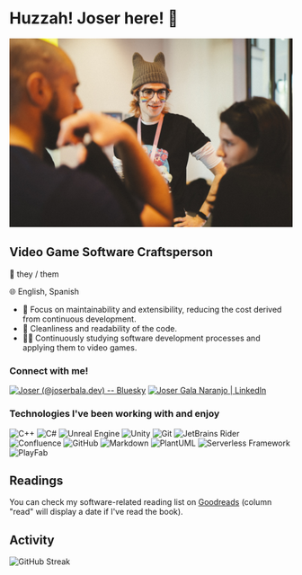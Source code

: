 # Huzzah! Joser here! 🙌

![Me at MálagaJam Weekend 17!](./images/me_at_mjw17.jpg "Me at MálagaJam Weekend 17!")

## Video Game Software Craftsperson

🌈 they / them

🌐 English, Spanish

- 🌟 Focus on maintainability and extensibility, reducing the cost derived from continuous development.
- 📑 Cleanliness and readability of the code.
- 👩‍🔧 Continuously studying software development processes and applying them to video games.

### Connect with me!

[<img title="Bluesky" alt="Joser (@joserbala.dev) -- Bluesky" height="30px" src="https://upload.wikimedia.org/wikipedia/commons/7/7a/Bluesky_Logo.svg"/>][bluesky]
[<img title="LinkedIn" alt="Joser Gala Naranjo | LinkedIn" height="30px"  src="https://upload.wikimedia.org/wikipedia/commons/8/81/LinkedIn_icon.svg"/>][linkedin]

[bluesky]: https://bsky.app/profile/joserbala.dev
[linkedin]: https://www.linkedin.com/in/joserbala

### Technologies I've been working with and enjoy

<p>
  <img title="C++" alt="C++" height="35px" src="https://cdn.jsdelivr.net/gh/devicons/devicon@latest/icons/cplusplus/cplusplus-original.svg"/>
  <img title="C#" alt="C#" height="35px" src="https://cdn.jsdelivr.net/gh/devicons/devicon@latest/icons/csharp/csharp-original.svg"/>
  <img title="Unreal Engine" alt="Unreal Engine" height="35px" src="https://cdn.jsdelivr.net/gh/devicons/devicon@latest/icons/unrealengine/unrealengine-original.svg"/>
  <img title="Unity" alt="Unity" height="35px" src="https://cdn.jsdelivr.net/gh/devicons/devicon@latest/icons/unity/unity-original.svg"/>
  <img title="Git" alt="Git" height="35px" src="https://cdn.jsdelivr.net/gh/devicons/devicon@latest/icons/git/git-original.svg"/>
  <img title="JetBrains Rider" alt="JetBrains Rider" height="35px" src="https://cdn.jsdelivr.net/gh/devicons/devicon@latest/icons/rider/rider-original.svg"/>
  <img title="Confluence" alt="Confluence" height="35px" src="https://cdn.jsdelivr.net/gh/devicons/devicon@latest/icons/confluence/confluence-original.svg"/>
  <img title="GitHub" alt="GitHub" height="35px" src="https://cdn.jsdelivr.net/gh/devicons/devicon@latest/icons/github/github-original.svg"/>
  <img title="Markdown" alt="Markdown" height="35px" src="https://cdn.jsdelivr.net/gh/devicons/devicon@latest/icons/markdown/markdown-original.svg"/>
  <img title="PlantUML" alt="PlantUML" height="35px" src="https://cdn.jsdelivr.net/gh/homarr-labs/dashboard-icons/svg/plantuml.svg"/>
  <img title="Serverless Framework" alt="Serverless Framework" height="35px" src="https://gitlab.com/uploads/-/system/project/avatar/15112583/serverless_framework.png"/>
  <img title="PlayFab" alt="PlayFab" height="35px" src="https://www.nuget.org/profiles/PlayFab/avatar"/>
</p>

## Readings

You can check my software-related reading list on [Goodreads](https://www.goodreads.com/review/list/67951544?shelf=software) (column "read" will display a date if I've read the book).

## Activity

![GitHub Streak](http://github-readme-streak-stats.herokuapp.com?user=Joserbala&theme=tokyonight&hide_border=true&date_format=j%20M%5B%20Y%5D)
